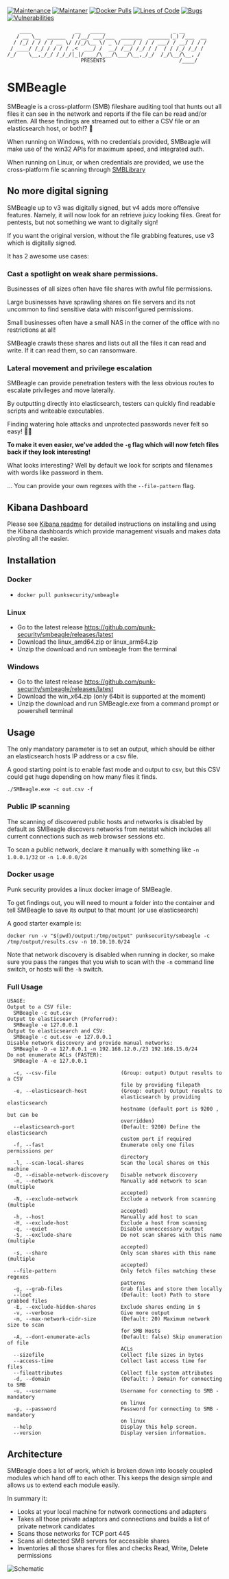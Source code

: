 [![Maintenance](https://img.shields.io/badge/Maintained%3F-yes-green.svg)](https://GitHub.com/punk-security/pwnspoof/graphs/commit-activity)
[![Maintaner](https://img.shields.io/badge/maintainer-PunkSecurity-blue)](https://www.punksecurity.co.uk)
[![Docker Pulls](https://img.shields.io/docker/pulls/punksecurity/smbeagle)](https://hub.docker.com/r/punksecurity/smbeagle)
[![Lines of Code](https://sonarcloud.io/api/project_badges/measure?project=punk-security_smbeagle&metric=ncloc)](https://sonarcloud.io/summary/new_code?id=punk-security_smbeagle)
[![Bugs](https://sonarcloud.io/api/project_badges/measure?project=punk-security_smbeagle&metric=bugs)](https://sonarcloud.io/summary/new_code?id=punk-security_smbeagle)
[![Vulnerabilities](https://sonarcloud.io/api/project_badges/measure?project=punk-security_smbeagle&metric=vulnerabilities)](https://sonarcloud.io/summary/new_code?id=punk-security_smbeagle)

```
    ____              __   _____                      _ __       
   / __ \__  ______  / /__/ ___/___  _______  _______(_) /___  __
  / /_/ / / / / __ \/ //_/\__ \/ _ \/ ___/ / / / ___/ / __/ / / /
 / ____/ /_/ / / / / ,<  ___/ /  __/ /__/ /_/ / /  / / /_/ /_/ / 
/_/    \__,_/_/ /_/_/|_|/____/\___/\___/\__,_/_/  /_/\__/\__, /  
                        PRESENTS                        /____/   
```                                                       
    
# SMBeagle

SMBeagle is a cross-platform (SMB) fileshare auditing tool that hunts out all files it can see in the network 
and reports if the file can be read and/or written.  All these findings are streamed out to either
a CSV file or an elasticsearch host, or both!?  🚀

When running on Windows, with no credentials provided, SMBeagle will make use of the win32 APIs for maximum speed, and integrated auth.

When running on Linux, or when credentials are provided, we use the cross-platform file scanning through [SMBLibrary](https://github.com/TalAloni/SMBLibrary)

## No more digital signing

SMBeagle up to v3 was digitally signed, but v4 adds more offensive features. Namely, it will now look for an retrieve juicy looking files. Great for pentests, but not something we want to digitally sign!

If you want the original version, without the file grabbing features, use v3 which is digitally signed.

It has 2 awesome use cases:

### Cast a spotlight on weak share permissions.
Businesses of all sizes often have file shares with awful file permissions.  

Large businesses have sprawling shares on file servers and its not uncommon to find sensitive data with misconfigured permissions. 

Small businesses often have a small NAS in the corner of the office with no restrictions at all!

SMBeagle crawls these shares and lists out all the files it can read and write.  If it can read them, so can ransomware. 
    
### Lateral movement and privilege escalation
SMBeagle can provide penetration testers with the less obvious routes to escalate privileges and move laterally.

By outputting directly into elasticsearch, testers can quickly find readable scripts and writeable executables.

Finding watering hole attacks and unprotected passwords never felt so easy! 🐱‍👤

**To make it even easier, we've added the ```-g``` flag which will now fetch files back if they look interesting!**

What looks interesting? Well by default we look for scripts and filenames with words like password in them.

... You can provide your own regexes with the ```--file-pattern``` flag.

## Kibana Dashboard
Please see [Kibana readme](Kibana/README.md) for detailed instructions on installing and using the Kibana dashboards which
provide management visuals and makes data pivoting all the easier.

## Installation

### Docker
* ```docker pull punksecurity/smbeagle```

### Linux
* Go to the latest release https://github.com/punk-security/smbeagle/releases/latest
* Download the linux_amd64.zip or linux_arm64.zip
* Unzip the download and run smbeagle from the terminal

### Windows
* Go to the latest release https://github.com/punk-security/smbeagle/releases/latest
* Download the win_x64.zip (only 64bit is supported at the moment)
* Unzip the download and run SMBeagle.exe from a command prompt or powershell terminal

## Usage

The only mandatory parameter is to set an output, which should be either an elasticsearch hosts IP address or a csv file.

A good starting point is to enable fast mode and output to csv, but this CSV could get huge depending on how many files it finds.

```
./SMBeagle.exe -c out.csv -f
```

### Public IP scanning

The scanning of discovered public hosts and networks is disabled by default as SMBeagle discovers networks from netstat which 
includes all current connections such as web browser sessions etc.

To scan a public network, declare it manually with something like `-n 1.0.0.1/32` or `-n 1.0.0.0/24`

### Docker usage
Punk security provides a linux docker image of SMBeagle.

To get findings out, you will need to mount a folder into the container and tell SMBeagle to save its output to that mount (or use elasticsearch)

A good starter example is:

`docker run -v "$(pwd)/output:/tmp/output" punksecurity/smbeagle -c /tmp/output/results.csv -n 10.10.10.0/24`

Note that network discovery is disabled when running in docker, so make sure you pass the ranges that
you wish to scan with the `-n` command line switch, or hosts will the `-h` switch.

### Full Usage

```
USAGE:
Output to a CSV file:
  SMBeagle -c out.csv
Output to elasticsearch (Preferred):
  SMBeagle -e 127.0.0.1
Output to elasticsearch and CSV:
  SMBeagle -c out.csv -e 127.0.0.1
Disable network discovery and provide manual networks:
  SMBeagle -D -e 127.0.0.1 -n 192.168.12.0./23 192.168.15.0/24
Do not enumerate ACLs (FASTER):
  SMBeagle -A -e 127.0.0.1

  -c, --csv-file                     (Group: output) Output results to a CSV
                                     file by providing filepath
  -e, --elasticsearch-host           (Group: output) Output results to
                                     elasticsearch by providing elasticsearch
                                     hostname (default port is 9200 , but can be
                                     overridden)
  --elasticsearch-port               (Default: 9200) Define the elasticsearch
                                     custom port if required
  -f, --fast                         Enumerate only one files permissions per
                                     directory
  -l, --scan-local-shares            Scan the local shares on this machine
  -D, --disable-network-discovery    Disable network discovery
  -n, --network                      Manually add network to scan (multiple
                                     accepted)
  -N, --exclude-network              Exclude a network from scanning (multiple
                                     accepted)
  -h, --host                         Manually add host to scan
  -H, --exclude-host                 Exclude a host from scanning
  -q, --quiet                        Disable unneccessary output
  -S, --exclude-share                Do not scan shares with this name (multiple
                                     accepted)
  -s, --share                        Only scan shares with this name (multiple
                                     accepted)
  --file-pattern                     Only fetch files matching these regexes
                                     patterns
  -g, --grab-files                   Grab files and store them locally
  --loot                             (Default: loot) Path to store grabbed files
  -E, --exclude-hidden-shares        Exclude shares ending in $
  -v, --verbose                      Give more output
  -m, --max-network-cidr-size        (Default: 20) Maximum network size to scan
                                     for SMB Hosts
  -A, --dont-enumerate-acls          (Default: false) Skip enumeration of file
                                     ACLs
  --sizefile                         Collect file sizes in bytes
  --access-time                      Collect last access time for files
  --fileattributes                   Collect file system attributes
  -d, --domain                       (Default: ) Domain for connecting to SMB
  -u, --username                     Username for connecting to SMB - mandatory
                                     on linux
  -p, --password                     Password for connecting to SMB - mandatory
                                     on linux
  --help                             Display this help screen.
  --version                          Display version information.

```

## Architecture

SMBeagle does a lot of work, which is broken down into loosely coupled modules which hand off to each other.
This keeps the design simple and allows us to extend each module easily.

In summary it:

* Looks at your local machine for network connections and adapters
* Takes all those private adaptors and connections and builds a list of private network candidates
* Scans those networks for TCP port 445
* Scans all detected SMB servers for accessible shares
* Inventories all those shares for files and checks Read, Write, Delete permissions

![Schematic](Docs/schematic.png)

